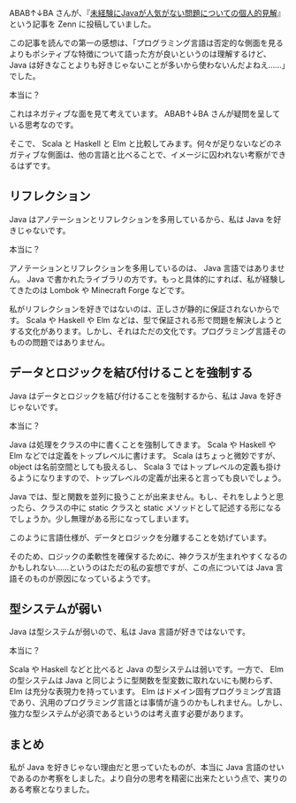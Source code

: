 ABAB↑↓BA さんが、『[未経験にJavaが人気がない問題についての個人的見解](https://zenn.dev/ababup1192/articles/c276b50a048703)』という記事を Zenn に投稿していました。

この記事を読んでの第一の感想は、「プログラミング言語は否定的な側面を見るよりもポシティブな特徴について語った方が良いというのは理解するけど、 Java は好きなことよりも好きじゃないことが多いから使わないんだよねえ……」でした。

本当に？

これはネガティブな面を見て考えています。 ABAB↑↓BA さんが疑問を呈している思考なのです。

そこで、 Scala と Haskell と Elm と比較してみます。何々が足りないなどのネガティブな側面は、他の言語と比べることで、イメージに囚われない考察ができるはずです。

## リフレクション

Java はアノテーションとリフレクションを多用しているから、私は Java を好きじゃないです。

本当に？

アノテーションとリフレクションを多用しているのは、 Java 言語ではありません。 Java で書かれたライブラリの方です。もっと具体的にすれば、私が経験してきたのは Lombok や Minecraft Forge などです。

私がリフレクションを好きではないのは、正しさが静的に保証されないからです。 Scala や Haskell や Elm などは、型で保証される形で問題を解決しようとする文化があります。しかし、それはただの文化です。プログラミング言語そのものの問題ではありません。

## データとロジックを結び付けることを強制する

Java はデータとロジックを結び付けることを強制するから、私は Java を好きじゃないです。

本当に？

Java は処理をクラスの中に書くことを強制してきます。 Scala や Haskell や Elm などでは定義をトップレベルに書けます。 Scala はちょっと微妙ですが、 object は名前空間としても扱えるし、 Scala 3 ではトップレベルの定義も掛けるようになりますので、トップレベルの定義が出来ると言っても良いでしょう。

Java では、型と関数を並列に扱うことが出来ません。もし、それをしようと思ったら、クラスの中に static クラスと static メソッドとして記述する形になるでしょうか。少し無理がある形になってしまいます。

このように言語仕様が、データとロジックを分離することを妨げています。

そのため、ロジックの柔軟性を確保するために、神クラスが生まれやすくなるのかもしれない……というのはただの私の妄想ですが、この点については Java 言語そのものが原因になっているようです。

## 型システムが弱い

Java は型システムが弱いので、私は Java 言語が好きではないです。

本当に？

Scala や Haskell などと比べると Java の型システムは弱いです。一方で、 Elm の型システムは Java と同じように型関数を型変数に取れないにも関わらず、 Elm は充分な表現力を持っています。 Elm はドメイン固有プログラミング言語であり、汎用のプログラミング言語とは事情が違うのかもしれません。しかし、強力な型システムが必須であるというのは考え直す必要があります。

## まとめ

私が Java を好きじゃない理由だと思っていたものが、本当に Java 言語のせいであるのか考察をしました。より自分の思考を精密に出来たという点で、実りのある考察となりました。
